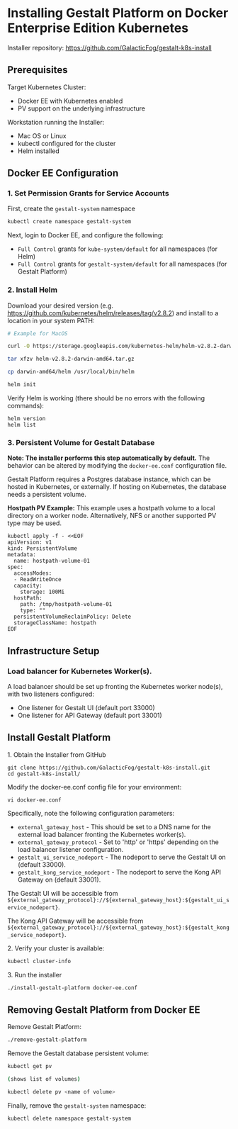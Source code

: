 # Installing Gestalt Platform on Docker Enterprise Edition Kubernetes

Installer repository: https://github.com/GalacticFog/gestalt-k8s-install

## Prerequisites

Target Kubernetes Cluster:
* Docker EE with Kubernetes enabled
* PV support on the underlying infrastructure

Workstation running the Installer:
* Mac OS or Linux
* kubectl configured for the cluster
* Helm installed


## Docker EE Configuration

### 1\. Set Permission Grants for Service Accounts

First, create the `gestalt-system` namespace
```sh
kubectl create namespace gestalt-system
```

Next, login to Docker EE, and configure the following:
 - `Full Control` grants for `kube-system/default` for all namespaces (for Helm)
 - `Full Control` grants for `gestalt-system/default` for all namespaces (for Gestalt Platform)

### 2\. Install Helm

Download your desired version (e.g.  https://github.com/kubernetes/helm/releases/tag/v2.8.2) and install to a location in your system PATH:

```sh
# Example for MacOS

curl -O https://storage.googleapis.com/kubernetes-helm/helm-v2.8.2-darwin-amd64.tar.gz

tar xfzv helm-v2.8.2-darwin-amd64.tar.gz

cp darwin-amd64/helm /usr/local/bin/helm

helm init
```

Verify Helm is working (there should be no errors with the following commands):
```
helm version
helm list
```

### 3\. Persistent Volume for Gestalt Database

**Note: The installer performs this step automatically by default.**  The behavior can be altered by modifying the `docker-ee.conf` configuration file.

Gestalt Platform requires a Postgres database instance, which can be hosted in Kubernetes, or externally.  If hosting on Kubernetes, the database needs a persistent volume.

**Hostpath PV Example:**
This example uses a hostpath volume to a local directory on a worker node.  Alternatively, NFS or another supported PV type may be used.
```
kubectl apply -f - <<EOF
apiVersion: v1
kind: PersistentVolume
metadata:
  name: hostpath-volume-01
spec:
  accessModes:
  - ReadWriteOnce
  capacity:
    storage: 100Mi
  hostPath:
    path: /tmp/hostpath-volume-01
    type: ""
  persistentVolumeReclaimPolicy: Delete
  storageClassName: hostpath
EOF
```

## Infrastructure Setup

### Load balancer for Kubernetes Worker(s).

A load balancer should be set up fronting the Kubernetes worker node(s), with two listeners configured:
 * One listener for Gestalt UI (default port 33000)
 * One listener for API Gateway (default port 33001)

## Install Gestalt Platform

1\. Obtain the Installer from GitHub
```
git clone https://github.com/GalacticFog/gestalt-k8s-install.git
cd gestalt-k8s-install/
```

Modify the docker-ee.conf config file for your environment:
```
vi docker-ee.conf
```

Specifically, note the following configuration parameters:

* `external_gateway_host` - This should be set to a DNS name for the external load balancer fronting the Kubernetes worker(s).
* `external_gateway_protocol` - Set to 'http' or 'https' depending on the load balancer listener configuration.
* `gestalt_ui_service_nodeport` - The nodeport to serve the Gestalt UI on (default 33000).
* `gestalt_kong_service_nodeport` - The nodeport to serve the Kong API Gateway on (default 33001).

The Gestalt UI will be accessible from `${external_gateway_protocol}://${external_gateway_host}:${gestalt_ui_service_nodeport}`.

The Kong API Gateway will be accessible from `${external_gateway_protocol}://${external_gateway_host}:${gestalt_kong_service_nodeport}`.


2\. Verify your cluster is available:
```sh
kubectl cluster-info
```

3\. Run the installer
```sh
./install-gestalt-platform docker-ee.conf
```

## Removing Gestalt Platform from Docker EE

Remove Gestalt Platform:
```sh
./remove-gestalt-platform
```

Remove the Gestalt database persistent volume:
```sh
kubectl get pv

(shows list of volumes)

kubectl delete pv <name of volume>
```

Finally, remove the `gestalt-system` namespace:
```sh
kubectl delete namespace gestalt-system
```
